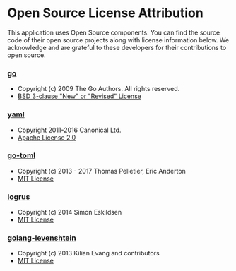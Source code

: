 # Open Source License Attribution

This application uses Open Source components. You can find the source
code of their open source projects along with license information below.
We acknowledge and are grateful to these developers for their contributions
to open source.

### [go](https://github.com/golang/go)
- Copyright (c) 2009 The Go Authors. All rights reserved.
- [BSD 3-clause "New" or "Revised" License](https://github.com/golang/go/blob/master/LICENSE)

### [yaml](https://github.com/go-yaml/yaml)
- Copyright 2011-2016 Canonical Ltd.
- [Apache License 2.0](https://github.com/go-yaml/yaml/blob/v2.2.1/NOTICE)

### [go-toml](https://github.com/pelletier/go-toml)
- Copyright (c) 2013 - 2017 Thomas Pelletier, Eric Anderton
- [MIT License](https://github.com/pelletier/go-toml/blob/master/LICENSE)

### [logrus](https://github.com/sirupsen/logrus)
- Copyright (c) 2014 Simon Eskildsen
- [MIT License](https://github.com/sirupsen/logrus/blob/v1.0.5/LICENSE)

### [golang-levenshtein](https://github.com/texttheater/golang-levenshtein)
- Copyright (c) 2013 Kilian Evang and contributors
- [MIT License](https://github.com/texttheater/golang-levenshtein/blob/master/LICENSE)
